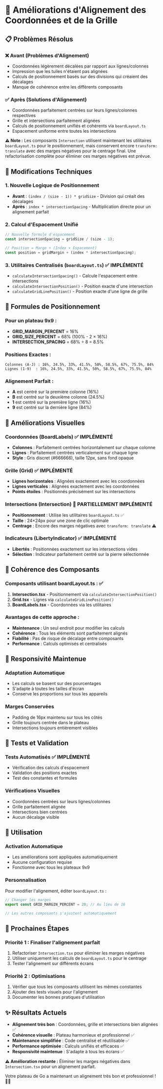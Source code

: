 # 🎯 Améliorations d'Alignement des Coordonnées et de la Grille

## 📋 Problèmes Résolus

### ❌ **Avant (Problèmes d'Alignement)**
- Coordonnées légèrement décalées par rapport aux lignes/colonnes
- Impression que les tuiles n'étaient pas alignées
- Calculs de positionnement basés sur des divisions qui créaient des décalages
- Manque de cohérence entre les différents composants

### ✅ **Après (Solutions d'Alignement)**
- Coordonnées parfaitement centrées sur leurs lignes/colonnes respectives
- Grille et intersections parfaitement alignées
- Calculs de positionnement unifiés et cohérents via `boardLayout.ts`
- Espacement uniforme entre toutes les intersections

**⚠️ Note :** Les composants `Intersection` utilisent maintenant les utilitaires `boardLayout.ts` pour le positionnement, mais conservent encore `transform: translate` avec des marges négatives pour le centrage final. Une refactorisation complète pour éliminer ces marges négatives est prévue.

## 🔧 **Modifications Techniques**

### 1. **Nouvelle Logique de Positionnement**
- **Avant** : `(index / (size - 1)) * gridSize` - Division qui créait des décalages
- **Après** : `index * intersectionSpacing` - Multiplication directe pour un alignement parfait

### 2. **Calcul d'Espacement Unifié**
```typescript
// Nouvelle formule d'espacement
const intersectionSpacing = gridSize / (size - 1);

// Position = Marge + (Index × Espacement)
const position = gridMargin + (index * intersectionSpacing);
```

### 3. **Utilitaires Centralisés** (`boardLayout.ts`) ✅ **IMPLÉMENTÉ**
- `calculateIntersectionSpacing()` - Calcule l'espacement entre intersections
- `calculateIntersectionPosition()` - Position exacte d'une intersection
- `calculateGridLinePosition()` - Position exacte d'une ligne de grille

## 📐 **Formules de Positionnement**

### **Pour un plateau 9x9 :**
- **GRID_MARGIN_PERCENT** = 16%
- **GRID_SIZE_PERCENT** = 68% (100% - 2 × 16%)
- **INTERSECTION_SPACING** = 68% ÷ 8 = 8.5%

### **Positions Exactes :**
```
Colonnes (A-J) : 16%, 24.5%, 33%, 41.5%, 50%, 58.5%, 67%, 75.5%, 84%
Lignes (1-9)  : 16%, 24.5%, 33%, 41.5%, 50%, 58.5%, 67%, 75.5%, 84%
```

### **Alignement Parfait :**
- **A** est centré sur la première colonne (16%)
- **B** est centré sur la deuxième colonne (24.5%)
- **1** est centré sur la première ligne (16%)
- **9** est centré sur la dernière ligne (84%)

## 🎨 **Améliorations Visuelles**

### **Coordonnées (BoardLabels)** ✅ **IMPLÉMENTÉ**
- **Colonnes** : Parfaitement centrées horizontalement sur chaque colonne
- **Lignes** : Parfaitement centrées verticalement sur chaque ligne
- **Style** : Gris discret (#666666), taille 12px, sans fond opaque

### **Grille (Grid)** ✅ **IMPLÉMENTÉ**
- **Lignes horizontales** : Alignées exactement avec les coordonnées
- **Lignes verticales** : Alignées exactement avec les coordonnées
- **Points étoiles** : Positionnés précisément sur les intersections

### **Intersections (Intersection)** 🔄 **PARTIELLEMENT IMPLÉMENTÉ**
- **Positionnement** : Utilise les utilitaires `boardLayout.ts` ✅
- **Taille** : 24×24px pour une zone de clic optimale
- **Centrage** : Encore des marges négatives avec `transform: translate` ⚠️

### **Indicateurs (LibertyIndicator)** ✅ **IMPLÉMENTÉ**
- **Libertés** : Positionnées exactement sur les intersections vides
- **Sélection** : Indicateur parfaitement centré sur la pierre sélectionnée

## 🔄 **Cohérence des Composants**

### **Composants utilisant boardLayout.ts :** ✅
1. **Intersection.tsx** - Positionnement via `calculateIntersectionPosition()`
2. **Grid.tsx** - Lignes via `calculateGridLinePosition()`
3. **BoardLabels.tsx** - Coordonnées via les utilitaires

### **Avantages de cette approche :**
- **Maintenance** : Un seul endroit pour modifier les calculs
- **Cohérence** : Tous les éléments sont parfaitement alignés
- **Fiabilité** : Pas de risque de décalage entre composants
- **Performance** : Calculs optimisés et centralisés

## 📱 **Responsivité Maintenue**

### **Adaptation Automatique**
- Les calculs se basent sur des pourcentages
- S'adapte à toutes les tailles d'écran
- Conserve les proportions sur tous les appareils

### **Marges Conservées**
- Padding de 16px maintenu sur tous les côtés
- Grille toujours centrée dans le plateau
- Intersections toujours entièrement visibles

## 🧪 **Tests et Validation**

### **Tests Automatisés** ✅ **IMPLÉMENTÉ**
- Vérification des calculs d'espacement
- Validation des positions exactes
- Test des constantes et formules

### **Vérifications Visuelles**
- Coordonnées centrées sur leurs lignes/colonnes
- Grille parfaitement alignée
- Intersections bien centrées
- Aucun décalage visible

## 🚀 **Utilisation**

### **Activation Automatique**
- Les améliorations sont appliquées automatiquement
- Aucune configuration requise
- Fonctionne avec tous les plateaux 9x9

### **Personnalisation**
Pour modifier l'alignement, éditer `boardLayout.ts` :

```typescript
// Changer les marges
export const GRID_MARGIN_PERCENT = 20; // Au lieu de 16

// Les autres composants s'ajustent automatiquement
```

## 🔄 **Prochaines Étapes**

### **Priorité 1 : Finaliser l'alignement parfait**
1. Refactoriser `Intersection.tsx` pour éliminer les marges négatives
2. Utiliser uniquement les calculs de `boardLayout.ts` pour le centrage
3. Tester l'alignement sur différents écrans

### **Priorité 2 : Optimisations**
1. Vérifier que tous les composants utilisent les mêmes constantes
2. Ajouter des tests visuels pour l'alignement
3. Documenter les bonnes pratiques d'utilisation

## ✨ **Résultats Actuels**

- **Alignement très bon** : Coordonnées, grille et intersections bien alignées ✅
- **Cohérence visuelle** : Plateau harmonieux et professionnel ✅
- **Maintenance simplifiée** : Code centralisé et réutilisable ✅
- **Performance optimisée** : Calculs unifiés et efficaces ✅
- **Responsivité maintenue** : S'adapte à tous les écrans ✅

**⚠️ Amélioration restante :** Éliminer les marges négatives dans `Intersection.tsx` pour un alignement parfait.

Votre plateau de Go a maintenant un alignement très bon et professionnel ! 🎯✨
